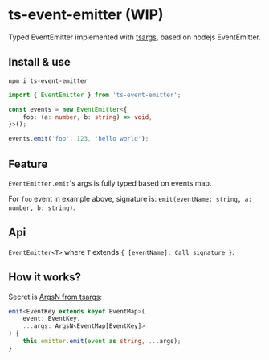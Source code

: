 # ts-event-emitter (WIP)

Typed EventEmitter implemented with [tsargs](https://www.npmjs.com/package/tsargs), based on nodejs EventEmitter.

## Install & use

```
npm i ts-event-emitter
```

```ts
import { EventEmitter } from 'ts-event-emitter';

const events = new EventEmitter<{
    foo: (a: number, b: string) => void,
}>();

events.emit('foo', 123, 'hello world');
```

## Feature

`EventEmitter.emit`'s args is fully typed based on events map.

For `foo` event in example above, signature is: `emit(eventName: string, a: number, b: string)`.

## Api

`EventEmitter<T>` where `T` extends `{ [eventName]: Call signature }`.

## How it works?

Secret is [ArgsN from tsargs](https://github.com/Morglod/tsargs#pick-range-of-arguments):
```ts
emit<EventKey extends keyof EventMap>(
    event: EventKey,
    ...args: ArgsN<EventMap[EventKey]>
) {
    this.emitter.emit(event as string, ...args);
}
```